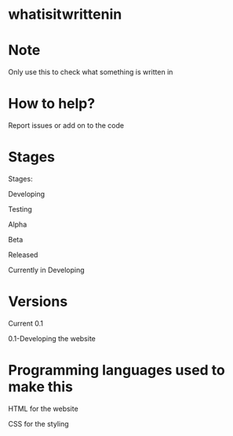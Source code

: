 # whatisitwrittenin
# Note
Only use this to check what something is written in
# How to help?
Report issues or add on to the code
# Stages
Stages:

Developing

Testing

Alpha

Beta

Released

Currently in Developing
# Versions
Current 0.1

0.1-Developing the website
# Programming languages used to make this
HTML for the website

CSS for the styling

